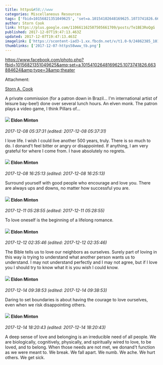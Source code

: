 ```yaml
---
title: https&#58;//www
categories: Miscellaneous Resources
tags: ['fbid=10156821351049625', 'set=a.10154102648169625.1073741826.663884624', 'type=3', 'theater']
author: Storn Cook
link: https://plus.google.com/110661162507505661709/posts/Te1BE3RoQgG
published: 2017-12-07T19:47:13.463Z
updated: 2017-12-07T19:47:13.463Z
imagelink: ['https://scontent-iad3-1.xx.fbcdn.net/v/t1.0-9/24862385_10156821351049625_8209137126811934590_n.jpg?oh=4e7c2b90e4229253c92436118a1cf0c3&oe=5A8BD5B3']
thumblinks: ['2017-12-07-https58www_tb.png']
---
```


<a href="https://www.facebook.com/photo.php?fbid=10156821351049625&amp;set=a.10154102648169625.1073741826.663884624&amp;type=3&amp;theater" class="ot-anchor">https://www.facebook.com/photo.php?fbid=10156821351049625&amp;set=a.10154102648169625.1073741826.663884624&amp;type=3&amp;theater</a>


Attachment:

<a href='https://www.facebook.com/photo.php?fbid=10156821351049625&set=a.10154102648169625.1073741826.663884624&type=3&theater'>Storn A. Cook</a>


A private commission (for a patron down in Brazil... I'm international artist of leisure bay-bee!) done over several lunch hours.  An elven monk.  The patron plays a video game, I think Pillars of...
<div id='comment z13cyhnrsrfesdcgz04celeb2quyyv0gemk0k'>
  <h4><img src='{{site.baseurl}}//images/avatars/104632033557218808911_photo.jpg'> Eldon Minton</h4>
      <p><cite>2017-12-08 05:37:31 (edited: 2017-12-08 05:37:31)</cite></p>
        <p>I love life. I wish I could live another 500 years, truly. There is so much to do. I donand&#39;t feel bitter or angry or disappointed. If anything, I am very grateful for where I come from. I have absolutely no regrets.</p>
</div>
        

<div id='comment z13cyhnrsrfesdcgz04celeb2quyyv0gemk0k'>
  <h4><img src='{{site.baseurl}}//images/avatars/104632033557218808911_photo.jpg'> Eldon Minton</h4>
      <p><cite>2017-12-08 16:25:13 (edited: 2017-12-08 16:25:13)</cite></p>
        <p>Surround yourself with good people who encourage and love you. There are always ups and downs, no matter how successful you are.</p>
</div>
        

<div id='comment z13cyhnrsrfesdcgz04celeb2quyyv0gemk0k'>
  <h4><img src='{{site.baseurl}}//images/avatars/104632033557218808911_photo.jpg'> Eldon Minton</h4>
      <p><cite>2017-12-11 05:28:55 (edited: 2017-12-11 05:28:55)</cite></p>
        <p>To love oneself is the beginning of a lifelong romance.</p>
</div>
        

<div id='comment z13cyhnrsrfesdcgz04celeb2quyyv0gemk0k'>
  <h4><img src='{{site.baseurl}}//images/avatars/104632033557218808911_photo.jpg'> Eldon Minton</h4>
      <p><cite>2017-12-12 02:35:46 (edited: 2017-12-12 02:35:46)</cite></p>
        <p>The Bible tells us to love our neighbors as ourselves. Surely part of loving in this way is trying to understand what another person wants us to understand. I may not understand perfectly and I may not agree, but if I love you I should try to know what it is you wish I could know.</p>
</div>
        

<div id='comment z13cyhnrsrfesdcgz04celeb2quyyv0gemk0k'>
  <h4><img src='{{site.baseurl}}//images/avatars/104632033557218808911_photo.jpg'> Eldon Minton</h4>
      <p><cite>2017-12-14 09:38:53 (edited: 2017-12-14 09:38:53)</cite></p>
        <p>Daring to set boundaries is about having the courage to love ourselves, even when we risk disappointing others.</p>
</div>
        

<div id='comment z13cyhnrsrfesdcgz04celeb2quyyv0gemk0k'>
  <h4><img src='{{site.baseurl}}//images/avatars/104632033557218808911_photo.jpg'> Eldon Minton</h4>
      <p><cite>2017-12-14 18:20:43 (edited: 2017-12-14 18:20:43)</cite></p>
        <p>A deep sense of love and belonging is an irreducible need of all people. We are biologically, cognitively, physically, and spiritually wired to love, to be loved, and to belong. When those needs are not met, we donand&#39;t function as we were meant to. We break. We fall apart. We numb. We ache. We hurt others. We get sick.</p>
</div>
        